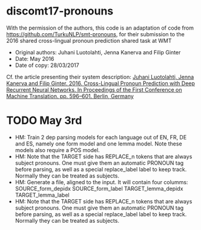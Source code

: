 # discomt17-pronouns

With the permission of the authors, this code is an adaptation of code from https://github.com/TurkuNLP/smt-pronouns, for their submission to the 2016 shared cross-lingual pronoun prediction shared task at WMT

* Original authors: Juhani Luotolahti, Jenna Kanerva and Filip Ginter
* Date: May 2016
* Date of copy: 28/03/2017

Cf. the article presenting their system description: 
[Juhani Luotolahti, Jenna Kanerva and Filip Ginter. 2016. Cross-Lingual Pronoun Prediction with Deep Recurrent Neural Networks. In Proceedings of the First Conference on Machine Translation. pp. 596–601. Berlin, Germany]( http://www.statmt.org/wmt16/pdf/W16-2353.pdf)

# TODO May 3rd
* HM: Train 2 dep parsing models for each language out of EN, FR, DE and ES, namely one form model and one lemma model. Note these models also require a POS model. 
* HM: Note that the TARGET side has REPLACE_n tokens that are always subject pronouns. One must give them an automatic PRONOUN tag before parsing, as well as a special replace_label label to keep track. Normally they can be treated as subjects.
* HM: Generate a file, aligned to the input. It will contain four columms: SOURCE_form_depidx SOURCE_form_label TARGET_lemma_depidx TARGET_lemma_label
* HM: Note that the TARGET side has REPLACE_n tokens that are always subject pronouns. One must give them an automatic PRONOUN tag before parsing, as well as a special replace_label label to keep track. Normally they can be treated as subjects.

